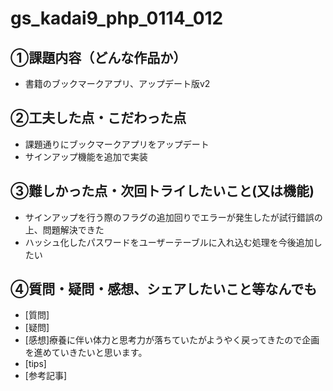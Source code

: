 # gs_kadai9_php_0114_012

## ①課題内容（どんな作品か）
- 書籍のブックマークアプリ、アップデート版v2

## ②工夫した点・こだわった点
- 課題通りにブックマークアプリをアップデート
- サインアップ機能を追加で実装

## ③難しかった点・次回トライしたいこと(又は機能)
- サインアップを行う際のフラグの追加回りでエラーが発生したが試行錯誤の上、問題解決できた
- ハッシュ化したパスワードをユーザーテーブルに入れ込む処理を今後追加したい

## ④質問・疑問・感想、シェアしたいこと等なんでも
- [質問]
- [疑問]
- [感想]療養に伴い体力と思考力が落ちていたがようやく戻ってきたので企画を進めていきたいと思います。
- [tips]
- [参考記事]
